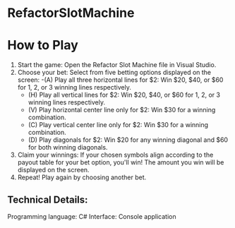 # RefactorSlotMachine
# How to Play

1. Start the game: Open the Refactor Slot Machine file in Visual Studio.
2. Choose your bet: Select from five betting options displayed on the screen:
    -(A) Play all three horizontal lines for $2: Win $20, $40, or $60 for 1, 2, or 3 winning lines respectively.
    - (H) Play all vertical lines for $2: Win $20, $40, or $60 for 1, 2, or 3 winning lines respectively.
    - (V) Play horizontal center line only for $2: Win $30 for a winning combination.
    - (C) Play vertical center line only for $2: Win $30 for a winning combination.
    - (D) Play diagonals for $2: Win $20 for any winning diagonal and $60 for both winning diagonals.
3. Claim your winnings: If your chosen symbols align according to the payout table for your bet option, you'll win! The amount you win will be displayed on the screen.
4. Repeat! Play again by choosing another bet.

## Technical Details:
Programming language: C#
Interface: Console application
